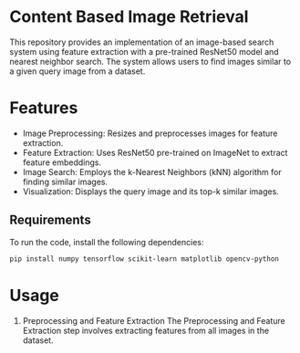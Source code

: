 # Content Based Image Retrieval

This repository provides an implementation of an image-based search system using feature extraction with a pre-trained ResNet50 model and nearest neighbor search. The system allows users to find images similar to a given query image from a dataset.

# Features
- Image Preprocessing: Resizes and preprocesses images for feature extraction.
- Feature Extraction: Uses ResNet50 pre-trained on ImageNet to extract feature embeddings.
- Image Search: Employs the k-Nearest Neighbors (kNN) algorithm for finding similar images.
- Visualization: Displays the query image and its top-k similar images.

## Requirements
To run the code, install the following dependencies:

```bash
pip install numpy tensorflow scikit-learn matplotlib opencv-python
```

# Usage
1. Preprocessing and Feature Extraction
The Preprocessing and Feature Extraction step involves extracting features from all images in the dataset.
